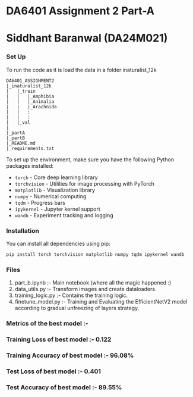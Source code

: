 # DA6401 Assignment 2 Part-A
# Siddhant Baranwal (DA24M021)


### Set Up
To run the code as it is load the data in a folder inaturalist_12k
```
DA6401_ASSIGNMENT2
|_inaturalist_12k
|   |_train
|   |   |_Amphibia
|   |   |_Animalia
|   |   |_Arachnida
|   |   :
|   |   :
|   |_val
|
|_partA
|_partB
|_README.md
|_requirements.txt
```

To set up the environment, make sure you have the following Python packages installed:

- `torch` - Core deep learning library
- `torchvision` - Utilities for image processing with PyTorch
- `matplotlib` - Visualization library
- `numpy` - Numerical computing
- `tqdm` - Progress bars
- `ipykernel` - Jupyter kernel support
- `wandb` - Experiment tracking and logging

### Installation
You can install all dependencies using pip:

```bash
pip install torch torchvision matplotlib numpy tqdm ipykernel wandb
```

### Files
1. part_b.ipynb :- Main notebook (where all the magic happened :)
2. data_utils.py :- Transform images and create dataloaders.
3. training_logic.py :- Contains the training logic.
4. finetune_model.py :- Training and Evaluating the EfficientNetV2 model according to gradual unfreezing of layers strategy.


### Metrics of the best model :-
### Training Loss of best model :- 0.122
### Training Accuracy of best model :- 96.08%
### Test Loss of best model :- 0.401
### Test Accuracy of best model :- 89.55%